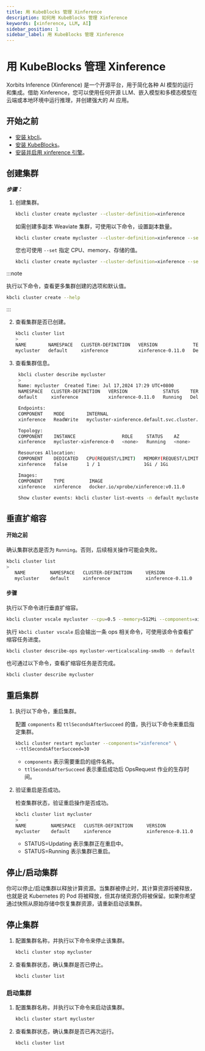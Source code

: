 ```yaml
---
title: 用 KubeBlocks 管理 Xinference
description: 如何用 KubeBlocks 管理 Xinference
keywords: [xinference, LLM, AI]
sidebar_position: 1
sidebar_label: 用 KubeBlocks 管理 Xinference
---
```


# 用 KubeBlocks 管理 Xinference

Xorbits Inference (Xinference) 是一个开源平台，用于简化各种 AI 模型的运行和集成。借助 Xinference，您可以使用任何开源 LLM、嵌入模型和多模态模型在云端或本地环境中运行推理，并创建强大的 AI 应用。

## 开始之前

- [安装 kbcli](./../installation/install-with-kbcli/install-kbcli.md)。
- [安装 KubeBlocks](./../installation/install-with-kbcli/install-kubeblocks-with-kbcli.md)。
- [安装并启用 xinference 引擎](./../overview/supported-addons.md#use-addons)。

## 创建集群

***步骤：***

1. 创建集群。

   ```bash
   kbcli cluster create mycluster --cluster-definition=xinference
   ```

   如需创建多副本 Weaviate 集群，可使用以下命令，设置副本数量。

   ```bash
   kbcli cluster create mycluster --cluster-definition=xinference --set replicas=3
   ```

   您也可使用 `--set` 指定 CPU、memory、存储的值。

   ```bash
   kbcli cluster create mycluster --cluster-definition=xinference --set cpu=1,memory=2Gi,storage=10Gi
   ```

:::note

执行以下命令，查看更多集群创建的选项和默认值。

```bash
kbcli cluster create --help
```

:::

2. 查看集群是否已创建。

   ```bash
   kbcli cluster list
   >
   NAME        NAMESPACE   CLUSTER-DEFINITION   VERSION             TERMINATION-POLICY   STATUS    CREATED-TIME
   mycluster   default     xinference           xinference-0.11.0   Delete               Running   Jul 17,2024 17:24 UTC+0800   
   ```

3. 查看集群信息。

   ```bash
    kbcli cluster describe mycluster
    >
    Name: mycluster	 Created Time: Jul 17,2024 17:29 UTC+0800
    NAMESPACE   CLUSTER-DEFINITION   VERSION             STATUS    TERMINATION-POLICY
    default     xinference           xinference-0.11.0   Running   Delete

    Endpoints:
    COMPONENT    MODE        INTERNAL                                              EXTERNAL
    xinference   ReadWrite   mycluster-xinference.default.svc.cluster.local:9997   <none>

    Topology:
    COMPONENT    INSTANCE                 ROLE     STATUS    AZ       NODE                    CREATED-TIME
    xinference   mycluster-xinference-0   <none>   Running   <none>   minikube/192.168.49.2   Jul 17,2024 17:29 UTC+0800

    Resources Allocation:
    COMPONENT    DEDICATED   CPU(REQUEST/LIMIT)   MEMORY(REQUEST/LIMIT)   STORAGE-SIZE   STORAGE-CLASS
    xinference   false       1 / 1                1Gi / 1Gi               data:20Gi      standard

    Images:
    COMPONENT    TYPE         IMAGE
    xinference   xinference   docker.io/xprobe/xinference:v0.11.0

    Show cluster events: kbcli cluster list-events -n default mycluster
   ```

## 垂直扩缩容

#### 开始之前

确认集群状态是否为 `Running`。否则，后续相关操作可能会失败。

```bash
kbcli cluster list
>
   NAME         NAMESPACE   CLUSTER-DEFINITION     VERSION              TERMINATION-POLICY   STATUS    CREATED-TIME
   mycluster    default     xinference             xinference-0.11.0    Delete               Running   Jul 05,2024 17:29 UTC+0800
```

#### 步骤

执行以下命令进行垂直扩缩容。

```bash
kbcli cluster vscale mycluster --cpu=0.5 --memory=512Mi --components=xinference 
```

执行 `kbcli cluster vscale` 后会输出一条 ops 相关命令，可使用该命令查看扩缩容任务进度。

```bash
kbcli cluster describe-ops mycluster-verticalscaling-smx8b -n default
```

也可通过以下命令，查看扩缩容任务是否完成。

```bash
kbcli cluster describe mycluster
```

## 重启集群

1. 执行以下命令，重启集群。

   配置 `components` 和 `ttlSecondsAfterSucceed` 的值，执行以下命令来重启指定集群。

   ```bash
   kbcli cluster restart mycluster --components="xinference" \
   --ttlSecondsAfterSucceed=30
   ```

   - `components` 表示需要重启的组件名称。
   - `ttlSecondsAfterSucceed` 表示重启成功后 OpsRequest 作业的生存时间。

2. 验证重启是否成功。

   检查集群状态，验证重启操作是否成功。

   ```bash
   kbcli cluster list mycluster
   >
   NAME         NAMESPACE   CLUSTER-DEFINITION     VERSION              TERMINATION-POLICY   STATUS    CREATED-TIME
   mycluster    default     xinference             xinference-0.11.0    Delete               Running   Jul 05,2024 18:42 UTC+0800
   ```

   - STATUS=Updating 表示集群正在重启中。
   - STATUS=Running 表示集群已重启。

## 停止/启动集群

你可以停止/启动集群以释放计算资源。当集群被停止时，其计算资源将被释放，也就是说 Kubernetes 的 Pod 将被释放，但其存储资源仍将被保留。如果你希望通过快照从原始存储中恢复集群资源，请重新启动该集群。

## 停止集群

1. 配置集群名称，并执行以下命令来停止该集群。

   ```bash
   kbcli cluster stop mycluster
   ```

2. 查看集群状态，确认集群是否已停止。

    ```bash
    kbcli cluster list
    ```

### 启动集群

1. 配置集群名称，并执行以下命令来启动该集群。

   ```bash
   kbcli cluster start mycluster
   ```

2. 查看集群状态，确认集群是否已再次运行。

    ```bash
    kbcli cluster list
    ```
